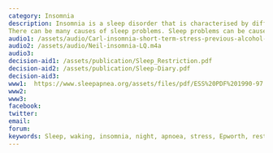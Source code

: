 ```yaml
---
category: Insomnia
description: Insomnia is a sleep disorder that is characterised by difficulty falling and/or staying asleep. People with insomnia have one or more of the following symptoms - Difficulty falling asleep; waking up often during the night and having trouble going back to sleep; or waking too early.
There can be many causes of sleep problems. Sleep problems can be caused by physical illness, emotional factors or lifestyle factors such as too much coffee or tea, environmental factors like noisy streets, overcrowding or pollution or by a sleep disorder, such as sleep apnoea
audio1: /assets/audio/Carl-insomnia-short-term-stress-previous-alcohol-sleep-hygiene-LQ-11.1.18.m4a
audio2: /assets/audio/Neil-insomnia-LQ.m4a
audio3: 
decision-aid1: /assets/publication/Sleep_Restriction.pdf
decision-aid2: /assets/publication/Sleep-Diary.pdf
decision-aid3:
www1:  https://www.sleepapnea.org/assets/files/pdf/ESS%20PDF%201990-97.pdf
www2: 
www3:
facebook: 
twitter: 
email: 
forum: 
keywords: Sleep, waking, insomnia, night, apnoea, stress, Epworth, restriction, audio, questionnaire, sleep hygiene, sleep problem
--- 
```

